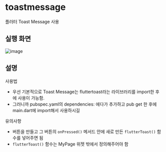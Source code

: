 # toastmessage
플러터 Toast Message 사용

## 실행 화면
![image](https://user-images.githubusercontent.com/77111523/147487010-347c26e3-54f4-4209-b531-580899afb36f.png)

## 설명
사용법
- 우선 기본적으로 Toast Message는 fluttertoast라는 라이브러리를 import한 후에 사용이 가능함.
- 그러니까 pubspec.yaml의 dependencies: 에다가 추가하고 pub get 한 후에 main.dart에 import해서 사용하시길

유의사항
- 버튼을 만들고 그 버튼의 `onPressed()` 메서드 안에 새로 만든 `flutterToast()` 함수를 넣어주면 됨
- `flutterToast()` 함수는 MyPage 위젯 밖에서 정의해주어야 함
